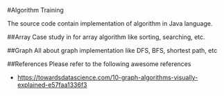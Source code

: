 #Algorithm Training

The source code contain implementation of algorithm in Java language.

##Array
Case study in for array algorithm like sorting, searching, etc.

##Graph
All about graph implementation like DFS, BFS, shortest path, etc

##References
Please refer to the following awesome references
- https://towardsdatascience.com/10-graph-algorithms-visually-explained-e57faa1336f3